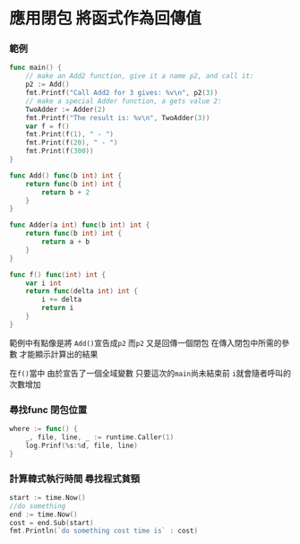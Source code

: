 # 應用閉包 將函式作為回傳值

### 範例

```go
func main() {
	// make an Add2 function, give it a name p2, and call it:
	p2 := Add()
	fmt.Printf("Call Add2 for 3 gives: %v\n", p2(3))
	// make a special Adder function, a gets value 2:
	TwoAdder := Adder(2)
	fmt.Printf("The result is: %v\n", TwoAdder(3))
	var f = f()
	fmt.Print(f(1), " - ")
	fmt.Print(f(20), " - ")
	fmt.Print(f(300))
}

func Add() func(b int) int {
	return func(b int) int {
		return b + 2
	}
}

func Adder(a int) func(b int) int {
	return func(b int) int {
		return a + b
	}
}

func f() func(int) int {
	var i int
	return func(delta int) int {
		i += delta
		return i
	}
}
```

範例中有點像是將 `Add()`宣告成`p2` 而`p2` 又是回傳一個閉包 在傳入閉包中所需的參數 才能顯示計算出的結果

在`f()`當中 由於宣告了一個全域變數 只要這次的`main`尚未結束前 `i`就會隨者呼叫的次數增加


### 尋找func 閉包位置

```go
where := func() {
    _, file, line, _ := runtime.Caller(1)
    log.Prinf(%s:%d, file, line)
}
```

### 計算韓式執行時間 尋找程式貧頸

```go
start := time.Now()
//do something
end := time.Now()
cost = end.Sub(start)
fmt.Println(`do something cost time is` : cost)
```